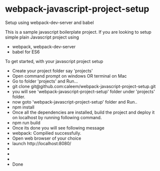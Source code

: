# webpack-javascript-project-setup
Setup using webpack-dev-server and babel

This is a sample javascript boilerplate project. 
If you are looking to setup simple plain Javascript project using 
<ul>
<li> webpack, webpack-dev-server </li> 
<li> babel for ES6 </li>  
</ul>

To get started, with your javascript project setup

<ul>
<li>Create your project folder say 'projects'</li>
<li>Open command prompt on windows OR terminal on Mac</li>
<li>Go to folder 'projects' and Run...</li>
<li>git clone git@github.com:caleem/webpack-javascript-project-setup.git</li>
<li>you will see 'webpack-javascript-project-setup' folder under 'projects' folder.</li>
<li>now goto 'webpack-javascript-project-setup' folder and Run..</li>
<li>npm install</li>
<li>Once all the dependencies are installed, build the project and deploy it on localhost by running following command.</li>
<li>npm run build</li>
<li>Once its done you will see following message </li>
<li>webpack: Compilied successfully. </li>
<li>Open web browser of your choice </li>
<li>launch http://localhost:8080/</li>
<li> </li>
<li> </li>
<li> </li>
<li>Done </li>
</ul>



